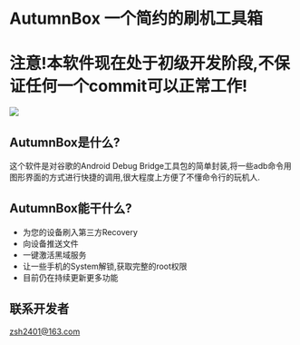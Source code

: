# AutumnBox 一个简约的刷机工具箱
# 注意!本软件现在处于初级开发阶段,不保证任何一个commit可以正常工作!
![](https://zsh2401.github.io/softsupport/autumnbox/img/v0.15.0_demo.PNG)
## AutumnBox是什么?
这个软件是对谷歌的Android Debug Bridge工具包的简单封装,将一些adb命令用图形界面的方式进行快捷的调用,很大程度上方便了不懂命令行的玩机人.
## AutumnBox能干什么?
* 为您的设备刷入第三方Recovery
* 向设备推送文件
* 一键激活黑域服务
* 让一些手机的System解锁,获取完整的root权限
* 目前仍在持续更新更多功能
## 联系开发者
zsh2401@163.com

